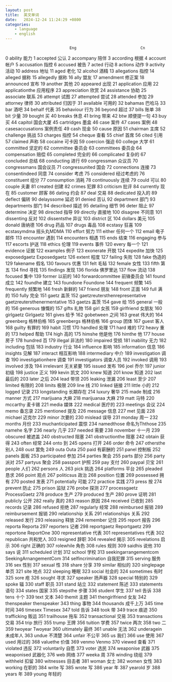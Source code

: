 ```yaml
---
layout: post
title:  英文单词
date:   2024-12-24 11:24:29 +0800
categories: 
    - language 
    - english
---
```

                                Eng                            Cn
0                           ability                           能力
1                          accepted                           公认
2                         accompany                           陪伴
3                         according                           根据
4                           account                           帐户
5                        accusation                           指控
6                           accused                           被告
7                             acted                           行动
8                           actions                           动作
9                          activity                           活动
10                          address                           地址
11                             aged                           老化
12                          alcohol                           酒精
13                      allegations                           指控
14                          alleged                           据称
15                        allegedly                           据称
16                             ally                           盟友
17                        amendment                          修正案
18                        announced                           宣布
19                          another                           其他
20                         appeared                           出现
21                      application                           应用
22                   applicationthe                         应用程序
23                     appreciation                           欣赏
24                       assistance                           协助
25                        associate                           联系
26                          attempt                           试图
27                        attempted                           尝试
28                         attended                           参加
29                         attorney                           律师
30                       attributed                          归因于
31                        available                          可用的
32                          bahamas                          巴哈马
33                              bar                           酒吧
34                           behalf                           代表
35                        behaviour                           行为
36                           beyond                           超过
37                            bills                           账单
38                              bit                           少量
39                           bought                            买
40                           breaks                           休息
41                            bring                           带来
42                              btw                        顺便提一句
43                              buy                            买
44                          capitol                         国会大厦
45                       cartridges                           墨盒
46                             case                           案件
47                            cases                           案例
48                 casesaccusations                         案例责任
49                             cash                           现金
50                            cause                           原因
51                         chairman                           主席
52                        challenge                           挑战
53                          charges                           指控
54                           cheque                           查看
55                            chief                           首席
56                            cited                           引用
57                          claimed                           声称
58                          cocaine                          可卡因
59                         coercion                           强迫
60                          college                           大学
61                        committed                          坚定的
62                        committee                          委员会
63                       committees                          委员会
64                     compensation                           赔偿
65                        completed                          完全的
66                      complicated                          复杂的
67                        concluded                           总结
68                       conducting                           进行
69                      congressman                          众议员
70                     congressmans                         国会议员
71                   congressunited                           国会
72                      connections                           连接
73                    consentindeed                           同意
74                         consider                           考虑
75                       considered                        经过考虑的
76                      constituent                           组分
77                      consumption                           消耗
78                     continuously                           连续
79                            could                           可以
80                           couple                           夫妻
81                          created                           创建
82                           crimes                           犯罪
83                        criticism                           批评
84                        currently                           现在
85                         customer                           顾客
86                           dating                           约会
87                             deal                           交易
88                        dedicated                          投入的
89                          deflect                           偏转
90                       delayssome                           延迟
91                           denied                           否认
92                       department                           部门
93                      departments                           部门
94                        described                           描述
95                        detailing                           细节
96                            deter                           阻止
97                        determine                           决定
98                         directed                           指导
99                         directly                          直接地
100                        disagree                          不同意
101                      dissenting                           反对
102                     dissentsthe                           异议
103                        district                            区
104                         dollars                           美元
105                          donald                          唐纳德
106                            drug                           药品
107                           drugs                           毒品
108                         ecstasy                           狂喜
109                     ecstasymdma                      摇头丸MDMA
110                          effort                           努力
111                          either                         任何一个
112                           email                         电子邮件
113                       encounter                           遇到
114                      encounters                           相遇
115                            ends                           结束
116                        engaging                           参与
117                         escorts                           护送
118                          ethics                           伦理
119                          events                           事件
120                           every                          每一个
121                        evidence                           证据
122                        examples                           例子
123                       exonerate                           开脱
124                        expedite                           加快
125                    exposedgaetz                 Exposedgaetz
126                          extent                           程度
127                         failing                           失败
128                            fake                          伪造的
129                        fakename                           假名
130                         favours                           优惠
131                            felt                           毛毡
132                          female                           女性
133                           fifth                           第五
134                            find                           寻找
135                        findings                           发现
136                         florida                         佛罗里达
137                            flow                           流动
138                         focused                           集中
139                          former                          以前的
140                forwardcommittee                        前锋委员会
141                           found                           成立
142                         foundhe                           建立
143                        foundone                     Foundone
144                        frequent                           频繁
145                      frequently                          频繁地
146                           fresh                          新鲜的
147                          friend                           朋友
148                           front                           正面
149                            full                           满的
150                           fully                           完全
151                           gaetz                           盖茨
152  gaetzreutersthenrepresentative  gaetzreutersthenermentative
153                          gaetzs                           盖茨
154                            gave                            给
155                         general                          一般的
156                        generous                          慷慨的
157                           gifts                           礼物
158                            girl                           女孩
159                      girlfriend                          女朋友
160                       girlgaetz                    Girlgaetz
161                           gives                           给予
162                       gobetween                           之间
163                           great                          伟大的
164                       greenberg                         格林伯格
165                      greenbergs                         格林伯格
166                           group                           团体
167                           guest                           客人
168                          guilty                          有罪的
169                           habit                           习惯
170                         handled                           处理
171                            hard                           难的
172                           heavy                           重的
173                          helped                           帮助
174                            high                           高的
175                          himshe                          他是他
176                          himthe                            他
177                           house                           房子
178                         hundred                            百
179                         illegal                          非法的
180                        impaired                           受损
181                       inability                           无力
182                       including                           包括
183                        industry                           行业
184                       influence                           影响
185                     information                           信息
186                        insights                           见解
187                        interact                         相互影响
188                    intermediary                           中介
189                   investigation                           调查
190               investigationhere                           调查
191                   investigators                         调查人员
192                         invoked                           调用
193                        involved                           涉及
194                      irrelevant                         无关紧要
195                          issued                           发布
196                            joel                           乔尔
197                          junior                           初级
198                         justice                           正义
199                           kevin                           凯文
200                            knew                           知道
201                            know                           知道
202                            last                          最后的
203                           later                           之后
204                            lead                           带领
205                         leaking                           泄漏
206                           least                           至少
207                         limited                          有限的
208                          limits                           极限
209                            line                            线
210                          linked                           链接
211                          little                           小的
212                          logged                           记录
213                    longstanding                         长期存在
214                          luxury                           奢华
215                            made                           制成
216                          manner                           方式
217                       marijuana                           大麻
218                      marijuanaa                           大麻
219                            matt                           马特
220                        mccarthy                          麦卡锡
221                           media                           媒体
222                         medical                          医疗的
223                        meetings                           会议
224                            memo                          备忘录
225                       mentioned                           提及
226                         message                           信息
227                             met                           见面
228                         michael                          迈克尔
229                           minor                          次要的
230                         mislead                           误导
231                          monday                           周一
232                          months                           月份
233                 muchanticipated                           震惊
234                      namedthose                   命名为Ththose
235                          namehe                           名字
236                          nearly                           几乎
237                          needed                           需要
238                        november                          十一月
239                        obscured                          被遮盖
240                      obstructed                           阻塞
241                  obstructionthe                           阻塞
242                          obtain                           获得
243                           often                           经常
244                            onto                            到
245                           opens                           打开
246                           order                           命令
247                       othersthe                           别人
248                            oust                           罢免
249                            outa                         Outa
250                            paid                         有薪酬的
251                           panel                          控制板
252                          panels                           面板
253                    participated                           参加
254                         parties                           聚会
255                           parts                           部分
256                           party                           派对
257                         partyus                           聚会
258                        passport                           护照
259                             pay                           支付
260                          paypal                           贝宝
261                          people                           人们
262                         persons                            人
263                            pick                           挑选
264                       platforms                           平台
265                         pleaded                           恳求
266                           point                           观点
267                      politicsus                           政治
268                        position                           位置
269                       possessed                           拥有
270                          posted                           发表
271                     potentially                           可能
272                        practice                           实践
273                           press                            按
274                         prevent                           防止
275                          prison                           监狱
276                           probe                           探测
277                    processgaetz                 ProcessGaetz
278                         produce                           生产
279                        produced                           生产
280                           prove                           证明
281                        publicly                           公开
282                          really                           真的
283                          reason                           原因
284                        received                          已收到
285                         records                           记录
286                         refused                           拒绝
287                       regularly                           经常
288                      reimbursed                           报销
289                   reimbursement                           报销
290                    relationship                           关系
291                   relationships                           关系
292                        released                           发行
293                       releasing                           释放
294                        remember                           记住
295                          report                           报告
296                         reporta                      Reporta
297                       reporters                           记者
298                     reportgaetz                  Reportgaetz
299                       reportone                    ReportOne
300                  representative                           代表
301                 representatives                           代表
302                      republican                         共和党人
303                        resigned                           辞职
304                        revealed                           揭示
305                     revelations                           启示
306                           right                          正确的
307                       rolewhile                           角色
308                           rules                           规则
309                         saidhis                           说他
310                            says                            说
311                       scheduled                           计划
312                          school                           学校
313           seekingarrangementcom        SeekingArnangementCom
314               selfincrimination                         自我犯罪
315                         serving                           服务
316                             sex                           性别
317                          sexual                            性
318                           share                           分享
319                         similar                          相似的
320                      singlepage                           单页
321                            site                           地点
322                        sleeping                           睡眠
323                          social                          社会的
324                       sometimes                           有时
325                            sore                            疮
326                          sought                           寻求
327                         speaker                          扬声器
328                         special                          特别的
329                           spoke                            辐
330                           staff                           职员
331                           stand                           站立
332                       statement                           陈述
333                      statements                           语句
334                          states                           国家
335                        stepsthe                           步骤
336                         student                           学生
337                            tell                           告诉
338                            tens                           十个
339                            text                           文本
340                          themit                           主题
341                  thengirlfriend                           女友
342                     thenspeaker                  thenspeaker
343                           thing                           事物
344                       thousands                         成千上万
345                            time                           时间
346                         timesex                      Timesex
347                            told                           告诉
348                            took                            带
349                           trace                           痕迹
350                     trafficking                           贩运
351                      trailhouse                           拖车
352                   transactional                           交易
353                    transactions                           交易
354                            trip                           旅行
355                           trump                           王牌
356                         tuition                           学费
357                           twice                           两次
358                             two                            二
359                         twoyear                      Twoyear
360                      ultimately                           最终
361                          unable                           无法
362                      underagein                         未成年人
363                           undue                          不清楚
364                          unfair                          不公平
365                              us                           我们
366                             use                           使用
367                            used                          用过的
368                        valuethe                           价值
369                           venmo                        Venmo
370                          viewed                           查看
371                        violated                           违反
372                     voluntarily                           自愿
373                           voter                           选民
374                       weaponise                           武器
375                      weaponised                          武器化
376                             web                           网络
377                           weeka                            周
378                         winding                           绕组
379                        withheld                           扣留
380                       witnesses                          目击者
381                           woman                           女士
382                           women                           女性
383                         working                          在职的
384                           write                            写
385                           wrote                            写
386                            year                            年
387                         yearold                            岁
388                           years                            年
389                           young                          年轻的